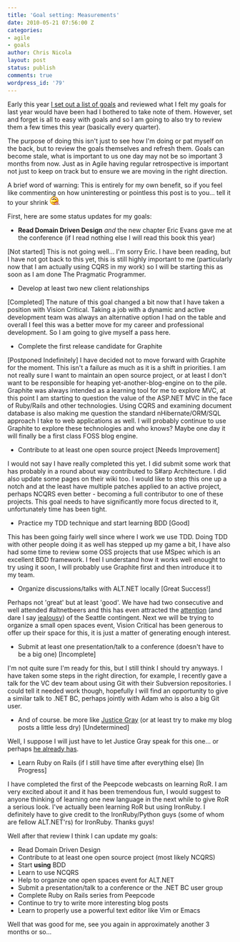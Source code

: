 ```yaml
---
title: 'Goal setting: Measurements'
date: 2010-05-21 07:56:00 Z
categories:
- agile
- goals
author: Chris Nicola
layout: post
status: publish
comments: true
wordpress_id: '79'
---
```


Early this year [I set out a list of goals][1] and reviewed what I felt my goals for last year would have been had I bothered to take note of them.  However, set and forget is all to easy with goals and so I am going to also try to review them a few times this year (basically every quarter). 

The purpose of doing this isn't just to see how I'm doing or pat myself on the back, but to review the goals themselves and refresh them.  Goals can become stale, what is important to us one day may not be so important 3 months from now.  Just as in Agile having regular retrospective is important not just to keep on track but to ensure we are moving in the right direction. 

A brief word of warning: This is entirely for my own benefit, so if you feel like commenting on how uninteresting or pointless this post is to you... tell it to your shrink ![Smile with tongue out][2].

<!--more-->

First, here are some status updates for my goals:

* **Read Domain Driven Design** _and_ the new chapter Eric Evans gave me at the conference (if I read nothing else I will read this book this year) 

[Not started] This is not going well... I'm sorry Eric.  I have been reading, but I have not got back to this yet, this is still highly important to me (particularly now that I am actually using CQRS in my work) so I will be starting this as soon as I am done The Pragmatic Programmer.

* Develop at least two new client relationships 

[Completed] The nature of this goal changed a bit now that I have taken a position with Vision Critical.  Taking a job with a dynamic and active development team was always an alternative option I had on the table and overall I feel this was a better move for my career and professional development.  So I am going to give myself a pass here.

* Complete the first release candidate for Graphite 

[Postponed Indefinitely] I have decided not to move forward with Graphite for the moment.  This isn't a failure as much as it is a shift in priorities.  I am not really sure I want to maintain an open source project, or at least I don't want to be responsible for heaping yet-another-blog-engine on to the pile.  Graphite was always intended as a learning tool for me to explore MVC, at this point I am starting to question the value of the ASP.NET MVC in the face of Ruby/Rails and other technologies.  Using CQRS and examining document database is also making me question the standard nHibernate/ORM/SQL approach I take to web applications as well.  I will probably continue to use Graphite to explore these technologies and who knows?  Maybe one day it will finally be a first class FOSS blog engine.

* Contribute to at least one open source project [Needs Improvement] 

I would not say I have really completed this yet.  I did submit some work that has probably in a round about way contributed to S#arp Architecture.  I did also update some pages on their wiki too.  I would like to step this one up a notch and at the least have multiple patches applied to an active project, perhaps NCQRS even better - becoming a full contributor to one of these projects.  This goal needs to have significantly more focus directed to it, unfortunately time has been tight.

* Practice my TDD technique and start learning BDD [Good] 

This has been going fairly well since where I work we use TDD.  Doing TDD with other people doing it as well has stepped up my game a bit, I have also had some time to review some OSS projects that use MSpec which is an excellent BDD framework.  I feel I understand how it works well enought to try using it soon, I will probably use Graphite first and then introduce it to my team.

* Organize discussions/talks with ALT.NET locally [Great Success!] 

Perhaps not 'great' but at least 'good'.  We have had two consecutive and well attended #altnetbeers and this has even attracted the [attention][3] (and dare I say [jealousy][4]) of the Seattle contingent.  Next we will be trying to organize a small open spaces event, Vision Critical has been generous to offer up their space for this, it is just a matter of generating enough interest.

* Submit at least one presentation/talk to a conference (doesn't have to be a big one) [Incomplete] 

I'm not quite sure I'm ready for this, but I still think I should try anyways.  I have taken some steps in the right direction, for example, I recently gave a talk for the VC dev team about using Git with their Subversion repositories.  I could tell it needed work though, hopefully I will find an opportunity to give a similar talk to .NET BC, perhaps jointly with Adam who is also a big Git user.

* And of course. be more like [Justice Gray][5] (or at least try to make my blog posts a little less dry) [Undetermined] 

Well, I suppose I will just have to let Justice Gray speak for this one... or perhaps [he already has][6].

* Learn Ruby on Rails (if I still have time after everything else)  [In Progress] 

I have completed the first of the Peepcode webcasts on learning RoR.  I am very excited about it and it has been tremendous fun, I would suggest to anyone thinking of learning one new language in the next while to give RoR a serious look.  I've actually been learning RoR but using IronRuby.  I definitely have to give credit to the IronRuby/Python guys (some of whom are fellow ALT.NET'rs) for IronRuby.  Thanks guys!

Well after that review I think I can update my goals:

  * Read Domain Driven Design 
  * Contribute to at least one open source project (most likely NCQRS) 
  * Start **using** BDD 
  * Learn to use NCQRS 
  * Help to organize one open spaces event for ALT.NET 
  * Submit a presentation/talk to a conference or the .NET BC user group 
  * Complete Ruby on Rails series from Peepcode 
  * Continue to try to write more interesting blog posts 
  * Learn to properly use a powerful text editor like Vim or Emacs 

Well that was good for me, see you again in approximately another 3 months or so...

   [1]: http://lucisferre.net/2010/01/12/my-goals-for-2010/
   [2]: /images/wlEmoticon-smilewithtongueout.png
   [3]: http://twitter.com/jeff_tucker/statuses/14313460875
   [4]: http://twitter.com/jeff_tucker/statuses/14315029854
   [5]: http://graysmatter.codivation.com/
   [6]: http://twitter.com/justicegray/status/13082708828

